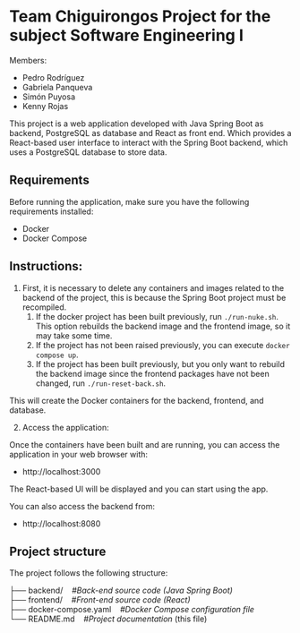 # Team Chiguirongos Project for the subject Software Engineering I

Members:
- Pedro Rodríguez
- Gabriela Panqueva
- Simón Puyosa
- Kenny Rojas

This project is a web application developed with Java Spring Boot as backend, PostgreSQL as database and React as front end. Which provides a React-based user interface to interact with the Spring Boot backend, which uses a PostgreSQL database to store data.

## Requirements

Before running the application, make sure you have the following requirements installed:

- Docker
- Docker Compose

## Instructions:

1. First, it is necessary to delete any containers and images related to the backend of the project, this is because the Spring Boot project must be recompiled.
    1. If the docker project has been built previously, run `./run-nuke.sh`. This option rebuilds the backend image and the frontend image, so it may take some time.
    2. If the project has not been raised previously, you can execute `docker compose up`.
    3. If the project has been built previously, but you only want to rebuild the backend image since the frontend packages have not been changed, run `./run-reset-back.sh`.

This will create the Docker containers for the backend, frontend, and database.

2. Access the application:

Once the containers have been built and are running, you can access the application in your web browser with:

- http://localhost:3000

The React-based UI will be displayed and you can start using the app.

You can also access the backend from:

- http://localhost:8080

## Project structure

The project follows the following structure:

├── backend/ &nbsp;&nbsp;&nbsp;_#Back-end source code (Java Spring Boot)_<br>
├── frontend/ &nbsp;&nbsp;&nbsp;_#Front-end source code (React)_<br>
├── docker-compose.yaml &nbsp;&nbsp;&nbsp;_#Docker Compose configuration file_<br>
└── README.md &nbsp;&nbsp;&nbsp;_#Project documentation_ (this file)
